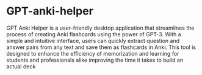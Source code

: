# GPT-anki-helper
GPT Anki Helper is a user-friendly desktop application that streamlines the process of creating Anki flashcards using the power of GPT-3. With a simple and intuitive interface, users can quickly extract question and answer pairs from any text and save them as flashcards in Anki. This tool is designed to enhance the efficiency of memorization and learning for students and professionals alike improving the time it takes to build an actual deck
